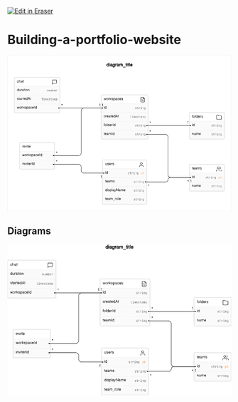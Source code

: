 <p><a target="_blank" href="https://app.eraser.io/workspace/RxQHnO3DG8CH2WVFfX1K" id="edit-in-eraser-github-link"><img alt="Edit in Eraser" src="https://firebasestorage.googleapis.com/v0/b/second-petal-295822.appspot.com/o/images%2Fgithub%2FOpen%20in%20Eraser.svg?alt=media&amp;token=968381c8-a7e7-472a-8ed6-4a6626da5501"></a></p>

# Building-a-portfolio-website
![ER-Diagram](/.eraser/RxQHnO3DG8CH2WVFfX1K___q4vHYEt0kCOiM1M251BvrnjkE3T2___---figure---8hrqrUZA0DKslQAWVCmiM---figure---CMr2kOLXcZ6NJGBLQnE_Vg.png "ER-Diagram")




<!-- eraser-additional-content -->
## Diagrams
<!-- eraser-additional-files -->
<a href="/README-diagram_title-1.eraserdiagram" data-element-id="mSA_Rhz1bEICOY0T_LJIB"><img src="/.eraser/RxQHnO3DG8CH2WVFfX1K___q4vHYEt0kCOiM1M251BvrnjkE3T2___---diagram----832cb269f3ee3f2b44d253a160fa2603-diagram_title.png" alt="" data-element-id="mSA_Rhz1bEICOY0T_LJIB" /></a>
<!-- end-eraser-additional-files -->
<!-- end-eraser-additional-content -->
<!--- Eraser file: https://app.eraser.io/workspace/RxQHnO3DG8CH2WVFfX1K --->